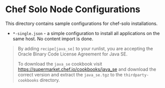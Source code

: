 Chef Solo Node Configurations
=============================

This directory contains sample configurations for chef-solo installations.

* `*-single.json` - a simple configuration to install all applications on the same host. No content import is done.


> By adding `recipe[java_se]` to your runlist, you are accepting the Oracle Binary Code License Agreement for Java SE.
>
> To download the `java_se` cookbook visit https://supermarket.chef.io/cookbooks/java_se and download the correct version
> and extract the `java_se.tgz` to the `thirdparty-cookbooks` directory.
